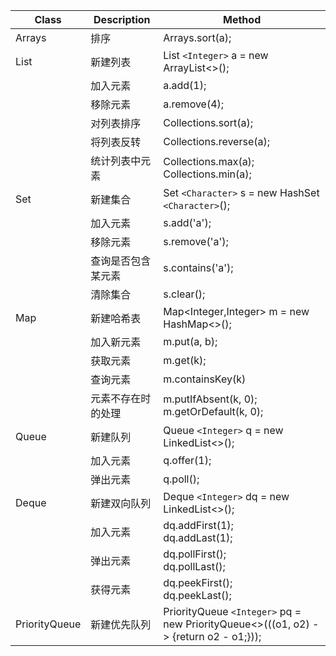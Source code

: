 | Class         | Description        | Method                                                                                 |
| ------------- | ------------------ | -------------------------------------------------------------------------------------- |
| Arrays        | 排序               | Arrays.sort(a);                                                                        |
| List          | 新建列表           | List `<Integer>` a = new ArrayList<>();                                              |
|               | 加入元素           | a.add(1);                                                                              |
|               | 移除元素           | a.remove(4);                                                                           |
|               | 对列表排序         | Collections.sort(a);                                                                   |
|               | 将列表反转         | Collections.reverse(a);                                                                |
|               | 统计列表中元素     | Collections.max(a);<br />Collections.min(a);                                           |
| Set           | 新建集合           | Set `<Character>` s = new HashSet `<Character>`();                                 |
|               | 加入元素           | s.add('a');                                                                            |
|               | 移除元素           | s.remove('a');                                                                         |
|               | 查询是否包含某元素 | s.contains('a');                                                                       |
|               | 清除集合           | s.clear();                                                                             |
| Map           | 新建哈希表         | Map<Integer,Integer> m = new HashMap<>();                                              |
|               | 加入新元素         | m.put(a, b);                                                                           |
|               | 获取元素           | m.get(k);                                                                              |
|               | 查询元素           | m.containsKey(k)                                                                       |
|               | 元素不存在时的处理 | m.putIfAbsent(k, 0);<br />m.getOrDefault(k, 0);                                        |
| Queue         | 新建队列           | Queue `<Integer>` q = new LinkedList<>();                                            |
|               | 加入元素           | q.offer(1);                                                                            |
|               | 弹出元素           | q.poll();                                                                              |
| Deque         | 新建双向队列       | Deque `<Integer>` dq = new LinkedList<>();                                           |
|               | 加入元素           | dq.addFirst(1);<br />dq.addLast(1);                                                    |
|               | 弹出元素           | dq.pollFirst();<br />dq.pollLast();                                                    |
|               | 获得元素           | dq.peekFirst();<br />dq.peekLast();                                                    |
| PriorityQueue | 新建优先队列       | PriorityQueue `<Integer>` pq = new PriorityQueue<>(((o1, o2) -> {return o2 - o1;})); |
